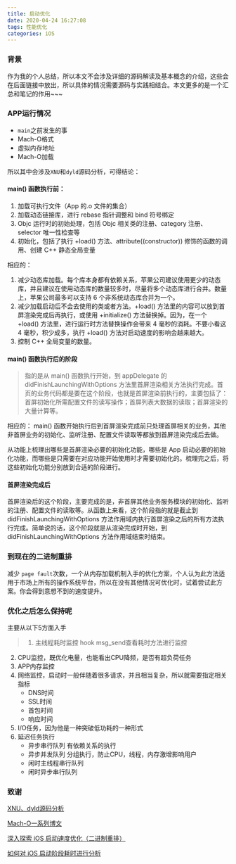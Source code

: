 ```yaml
---
title: 启动优化
date: 2020-04-24 16:27:08
tags: 性能优化
categories: iOS
---
```


### 背景
作为我的个人总结，所以本文不会涉及详细的源码解读及基本概念的介绍，这些会在后面链接中放出，所以具体的情况需要源码与实践相结合。本文更多的是一个汇总和笔记的作用~~~<!--more-->

### APP运行情况
- `main`之前发生的事
- Mach-O格式
- 虚拟内存地址
- Mach-O加载

所以其中会涉及`XNU`和`dyld`源码分析，可得结论：

#### main() 函数执行前：

1. 加载可执行文件（App 的.o 文件的集合）
2. 加载动态链接库，进行 rebase 指针调整和 bind 符号绑定
3. Objc 运行时的初始处理，包括 Objc 相关类的注册、category 注册、selector 唯一性检查等
4. 初始化，包括了执行 +load() 方法、attribute((constructor)) 修饰的函数的调用、创建 C++ 静态全局变量

相应的：

1. 减少动态库加载。每个库本身都有依赖关系，苹果公司建议使用更少的动态库，并且建议在使用动态库的数量较多时，尽量将多个动态库进行合并。数量上，苹果公司最多可以支持 6 个非系统动态库合并为一个。
2. 减少加载启动后不会去使用的类或者方法。+load() 方法里的内容可以放到首屏渲染完成后再执行，或使用 +initialize() 方法替换掉。因为，在一个 +load() 方法里，进行运行时方法替换操作会带来 4 毫秒的消耗。不要小看这 4 毫秒，积少成多，执行 +load() 方法对启动速度的影响会越来越大。
3. 控制 C++ 全局变量的数量。

#### main() 函数执行后的阶段
> 指的是从 main() 函数执行开始，到 appDelegate 的 didFinishLaunchingWithOptions 方法里首屏渲染相关方法执行完成。首页的业务代码都是要在这个阶段，也就是首屏渲染前执行的，主要包括了：首屏初始化所需配置文件的读写操作；首屏列表大数据的读取；首屏渲染的大量计算等。

相应的：
main() 函数开始执行后到首屏渲染完成前只处理首屏相关的业务，其他非首屏业务的初始化、监听注册、配置文件读取等都放到首屏渲染完成后去做。

从功能上梳理出哪些是首屏渲染必要的初始化功能，哪些是 App 启动必要的初始化功能，而哪些是只需要在对应功能开始使用时才需要初始化的。梳理完之后，将这些初始化功能分别放到合适的阶段进行。

#### 首屏渲染完成后

首屏渲染后的这个阶段，主要完成的是，非首屏其他业务服务模块的初始化、监听的注册、配置文件的读取等。从函数上来看，这个阶段指的就是截止到 didFinishLaunchingWithOptions 方法作用域内执行首屏渲染之后的所有方法执行完成。简单说的话，这个阶段就是从渲染完成时开始，到 didFinishLaunchingWithOptions 方法作用域结束时结束。

### 到现在的二进制重排
减少 `page fault`次数，一个从内存加载机制入手的优化方案，个人认为此方法适用于市场上所有的操作系统平台，所以在没有其他情况可优化时，试着尝试此方案。你会得到意想不到的速度提升。

### 优化之后怎么保持呢
主要从以下5方面入手

>1. 主线程耗时监控 hook msg_send查看耗时方法进行监控
2. CPU监控，既优化电量，也能看出CPU降频，是否有超负荷任务
3. APP内存监控
4. 网络监控，启动时一般伴随着很多请求，并且相当复杂，所以就需要指定相关指标
    - DNS时间
    - SSL时间
    - 首包时间
    - 响应时间
4. I/O任务，因为他是一种突破低功耗的一种形式
5. 延迟任务执行
    - 异步串行队列   有依赖关系的执行
    - 异步并发队列    分组执行，防止CPU，线程，内存激增影响用户
    - 闲时主线程串行队列
    - 闲时异步串行队列

### 致谢
[XNU、dyld源码分析](https://mp.weixin.qq.com/s/I60p2M-IHDmeUanDUkFdVw)
	
[Mach-O一系列博文](https://juejin.im/post/5d5275b251882505417927b5)

[深入探索 iOS 启动速度优化（二进制重排）](https://juejin.im/post/5e92bd826fb9a03c585c003f)

[如何对 iOS 启动阶段耗时进行分析](http://www.starming.com/2019/12/07/how-to-analyze-startup-time-cost-in-ios/)
	